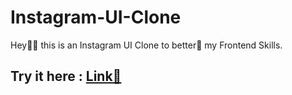 # Instagram-UI-Clone
<p>Hey🙋‍♂️ this is an Instagram UI Clone to better💪 my Frontend Skills.</p>

<h2>Try it here : <a href="https://metakunal.github.io/Instagram-UI-Clone/">Link🔗</a></h2>
